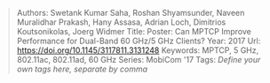 > Authors: Swetank Kumar Saha, Roshan Shyamsunder, Naveen Muralidhar Prakash, Hany Assasa, Adrian Loch, Dimitrios Koutsonikolas, Joerg Widmer
> Title: Poster: Can MPTCP Improve Performance for Dual-Band 60 GHz/5 GHz Clients?
> Year: 2017
> Url: https://doi.org/10.1145/3117811.3131248
> Keywords: MPTCP, 5 GHz, 802.11ac, 802.11ad, 60 GHz
> Series: MobiCom '17
> Tags: *Define your own tags here, separate by comma*
